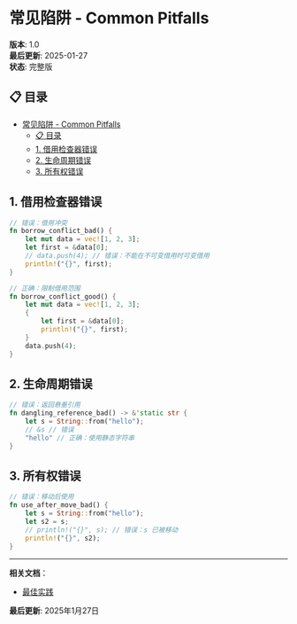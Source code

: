 ﻿# 常见陷阱 - Common Pitfalls

**版本**: 1.0  
**最后更新**: 2025-01-27  
**状态**: 完整版  

## 📋 目录

- [常见陷阱 - Common Pitfalls](#常见陷阱---common-pitfalls)
  - [📋 目录](#-目录)
  - [1. 借用检查器错误](#1-借用检查器错误)
  - [2. 生命周期错误](#2-生命周期错误)
  - [3. 所有权错误](#3-所有权错误)

## 1. 借用检查器错误

```rust
// 错误：借用冲突
fn borrow_conflict_bad() {
    let mut data = vec![1, 2, 3];
    let first = &data[0];
    // data.push(4); // 错误：不能在不可变借用时可变借用
    println!("{}", first);
}

// 正确：限制借用范围
fn borrow_conflict_good() {
    let mut data = vec![1, 2, 3];
    {
        let first = &data[0];
        println!("{}", first);
    }
    data.push(4);
}
```

## 2. 生命周期错误

```rust
// 错误：返回悬垂引用
fn dangling_reference_bad() -> &'static str {
    let s = String::from("hello");
    // &s // 错误
    "hello" // 正确：使用静态字符串
}
```

## 3. 所有权错误

```rust
// 错误：移动后使用
fn use_after_move_bad() {
    let s = String::from("hello");
    let s2 = s;
    // println!("{}", s); // 错误：s 已被移动
    println!("{}", s2);
}
```

---

**相关文档**：

- [最佳实践](./02_best_practices.md)

**最后更新**: 2025年1月27日
